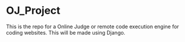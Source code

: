 # OJ_Project
This is the repo for a Online Judge or remote code execution engine for coding websites.
This will be made using Django.

